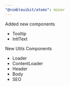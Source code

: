 ```yaml
---
"@nimbleuikit/atoms": minor
---
```


Added new components

- Tooltip
- IntlText

New Utils Components

- Loader
- ContentLoader
- Header
- Body
- SEO
